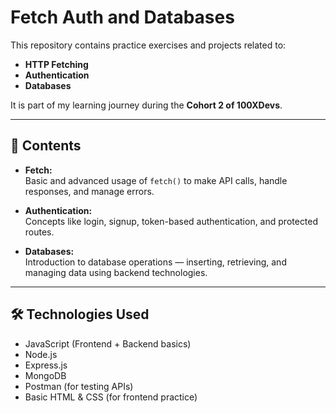 # Fetch Auth and Databases

This repository contains practice exercises and projects related to:

- **HTTP Fetching**
- **Authentication**
- **Databases**

It is part of my learning journey during the **Cohort 2 of 100XDevs**.

---

## 📂 Contents

- **Fetch:**  
  Basic and advanced usage of `fetch()` to make API calls, handle responses, and manage errors.

- **Authentication:**  
  Concepts like login, signup, token-based authentication, and protected routes.

- **Databases:**  
  Introduction to database operations — inserting, retrieving, and managing data using backend technologies.

---

## 🛠️ Technologies Used

- JavaScript (Frontend + Backend basics)
- Node.js
- Express.js
- MongoDB
- Postman (for testing APIs)
- Basic HTML & CSS (for frontend practice)


